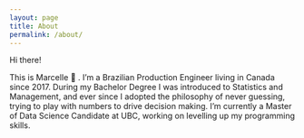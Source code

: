 ```yaml
---
layout: page
title: About
permalink: /about/
---
```


<amp-img width="600" height="300" layout="responsive" src="http://lorempixel.com/600/300/sports"></amp-img>

Hi there!

This is MarcelIe 👋 . I’m a Brazilian Production Engineer living in Canada since 2017. During my Bachelor Degree I was introduced to Statistics and Management, and ever since I adopted the philosophy of never guessing, trying to play with numbers to drive decision making. I’m currently a Master of Data Science Candidate at UBC, working on levelling up my programming skills.
